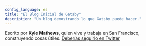 ```yaml
---
config_language: es
title: "El Blog Inicial de Gatsby"
description: "Un blog demostrando lo que Gatsby puede hacer."
---
```


Escrito por **Kyle Mathews**, quien vive y trabaja en San
Francisco, construyendo cosas útiles.
[Deberías seguirlo en Twitter](https://twitter.com/kylemathews)